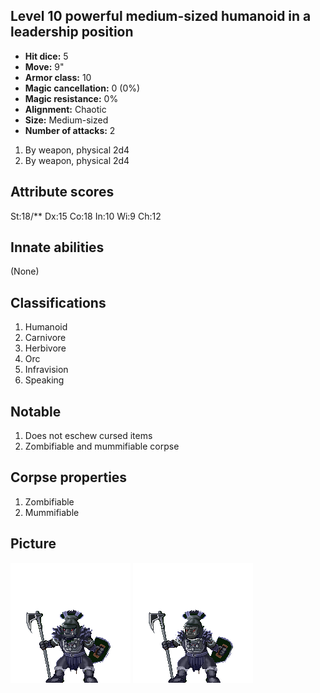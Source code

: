## Level 10 powerful medium-sized humanoid in a leadership position

- **Hit dice:** 5
- **Move:** 9"
- **Armor class:** 10
- **Magic cancellation:** 0 (0%)
- **Magic resistance:** 0%
- **Alignment:** Chaotic
- **Size:** Medium-sized
- **Number of attacks:** 2
1. By weapon, physical 2d4
2. By weapon, physical 2d4

## Attribute scores

St:18/** Dx:15 Co:18 In:10 Wi:9 Ch:12

## Innate abilities

(None)

## Classifications

1. Humanoid
2. Carnivore
3. Herbivore
4. Orc
5. Infravision
6. Speaking

## Notable

1. Does not eschew cursed items
2. Zombifiable and mummifiable corpse

## Corpse properties

1. Zombifiable
2. Mummifiable

## Picture

![Orc-captain](https://github.com/hyvanmielenpelit/GnollHackTileSet/blob/main/Monsters/orc-captain/orc-captain.png?raw=true) ![Orc-captain](https://github.com/hyvanmielenpelit/GnollHackTileSet/blob/main/Monsters/orc-captain/orc-captain_female.png?raw=true)
